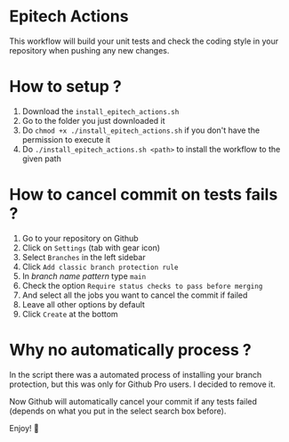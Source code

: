 # Epitech Actions
This workflow will build your unit tests and check the coding style in your repository when pushing any new changes.

# How to setup ?
1. Download the `install_epitech_actions.sh`
2. Go to the folder you just downloaded it
3. Do `chmod +x ./install_epitech_actions.sh` if you don't have the permission to execute it
4. Do `./install_epitech_actions.sh <path>` to install the workflow to the given path

# How to cancel commit on tests fails ?
1. Go to your repository on Github
2. Click on `Settings` (tab with gear icon)
3. Select `Branches` in the left sidebar
4. Click `Add classic branch protection rule`
5. In *branch name pattern* type `main`
6. Check the option `Require status checks to pass before merging`
7. And select all the jobs you want to cancel the commit if failed
8. Leave all other options by default
9. Click `Create` at the bottom

# Why no automatically process ?
In the script there was a automated process of installing your branch protection, but this was only for Github Pro users. I decided to remove it.

Now Github will automatically cancel your commit if any tests failed (depends on what you put in the select search box before).

Enjoy! 💝
